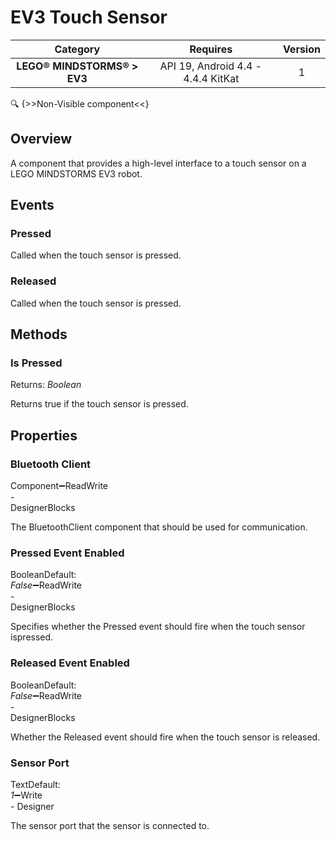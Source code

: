 # EV3 Touch Sensor

| Category | Requires | Version |
|:--------:|:-------:|:--------:|
|**LEGO® MINDSTORMS® > EV3**|<span class="chip chip-any">API 19, Android 4.4 - 4.4.4 KitKat</span>|<span class="chip chip-number">1</span>|

:mag: {>>Non-Visible component<<}

## Overview

A component that provides a high-level interface to a touch sensor on a LEGO MINDSTORMS EV3 robot.

## Events

### Pressed

Called when the touch sensor is pressed.

<div class="block" ai2-block="event" not-rendered="true" value="%7B%22componentName%22:%20%22EV3%20Touch%20Sensor%22,%20%22name%22:%20%22Pressed%22,%20%22param%22:%20%5B%5D%7D"></div>

### Released

Called when the touch sensor is pressed.

<div class="block" ai2-block="event" not-rendered="true" value="%7B%22componentName%22:%20%22EV3%20Touch%20Sensor%22,%20%22name%22:%20%22Released%22,%20%22param%22:%20%5B%5D%7D"></div>

## Methods

### Is Pressed

<span class="chip chip-boolean">Returns: <i>Boolean</i></span>

Returns true if the touch sensor is pressed.

<div class="block" ai2-block="method" not-rendered="true" value="%7B%22componentName%22:%20%22EV3%20Touch%20Sensor%22,%20%22name%22:%20%22Is%20Pressed%22,%20%22output%22:%20true,%20%22param%22:%20%5B%5D%7D"></div>

## Properties

### Bluetooth Client

<span style="user-select: none; white-space:pre-wrap;"><span class="chip chip-component">Component</span>:heavy_minus_sign:<span class="chip chip-rw">Read</span><span class="chip chip-rw">Write</span> - <span class="chip chip-bd">Designer</span><span class="chip chip-bd">Blocks</span></span>

The BluetoothClient component that should be used for communication.

<div class="block" ai2-block="property" not-rendered="true" value="%7B%22componentName%22:%20%22EV3%20Touch%20Sensor%22,%20%22name%22:%20%22Bluetooth%20Client%22,%20%22getter%22:%20true%7D"></div>
<div class="block" ai2-block="property" not-rendered="true" value="%7B%22componentName%22:%20%22EV3%20Touch%20Sensor%22,%20%22name%22:%20%22Bluetooth%20Client%22,%20%22getter%22:%20false%7D"></div>

### Pressed Event Enabled

<span style="user-select: none; white-space:pre-wrap;"><span class="chip chip-boolean">Boolean</span><span class="chip chip-boolean">Default: <i>False</i></span>:heavy_minus_sign:<span class="chip chip-rw">Read</span><span class="chip chip-rw">Write</span> - <span class="chip chip-bd">Designer</span><span class="chip chip-bd">Blocks</span></span>

Specifies whether the Pressed event should fire when the touch sensor ispressed.

<div class="block" ai2-block="property" not-rendered="true" value="%7B%22componentName%22:%20%22EV3%20Touch%20Sensor%22,%20%22name%22:%20%22Pressed%20Event%20Enabled%22,%20%22getter%22:%20true%7D"></div>
<div class="block" ai2-block="property" not-rendered="true" value="%7B%22componentName%22:%20%22EV3%20Touch%20Sensor%22,%20%22name%22:%20%22Pressed%20Event%20Enabled%22,%20%22getter%22:%20false%7D"></div>

### Released Event Enabled

<span style="user-select: none; white-space:pre-wrap;"><span class="chip chip-boolean">Boolean</span><span class="chip chip-boolean">Default: <i>False</i></span>:heavy_minus_sign:<span class="chip chip-rw">Read</span><span class="chip chip-rw">Write</span> - <span class="chip chip-bd">Designer</span><span class="chip chip-bd">Blocks</span></span>

Whether the Released event should fire when the touch sensor is released.

<div class="block" ai2-block="property" not-rendered="true" value="%7B%22componentName%22:%20%22EV3%20Touch%20Sensor%22,%20%22name%22:%20%22Released%20Event%20Enabled%22,%20%22getter%22:%20true%7D"></div>
<div class="block" ai2-block="property" not-rendered="true" value="%7B%22componentName%22:%20%22EV3%20Touch%20Sensor%22,%20%22name%22:%20%22Released%20Event%20Enabled%22,%20%22getter%22:%20false%7D"></div>

### Sensor Port

<span style="user-select: none; white-space:pre-wrap;"><span class="chip chip-text">Text</span><span class="chip chip-text">Default: <i>1</i></span>:heavy_minus_sign:<span class="chip chip-rw">Write</span> - <span class="chip chip-bd">Designer</span></span>

The sensor port that the sensor is connected to.

